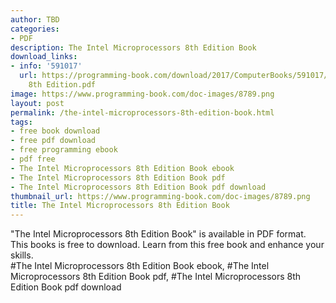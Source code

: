 ```yaml
---
author: TBD
categories:
- PDF
description: The Intel Microprocessors 8th Edition Book
download_links:
- info: '591017'
  url: https://programming-book.com/download/2017/ComputerBooks/591017/The Intel Microprocessors
    8th Edition.pdf
image: https://www.programming-book.com/doc-images/8789.png
layout: post
permalink: /the-intel-microprocessors-8th-edition-book.html
tags:
- free book download
- free pdf download
- free programming ebook
- pdf free
- The Intel Microprocessors 8th Edition Book ebook
- The Intel Microprocessors 8th Edition Book pdf
- The Intel Microprocessors 8th Edition Book pdf download
thumbnail_url: https://www.programming-book.com/doc-images/8789.png
title: The Intel Microprocessors 8th Edition Book
---
```


 
<div class="item-desc text-justify">
  "The Intel Microprocessors 8th Edition Book" is available in PDF format. This books is free to download. Learn from this free book and enhance your skills.
  <br>
  #The Intel Microprocessors 8th Edition Book ebook, #The Intel Microprocessors 8th Edition Book pdf, #The Intel Microprocessors 8th Edition Book pdf download
</div>